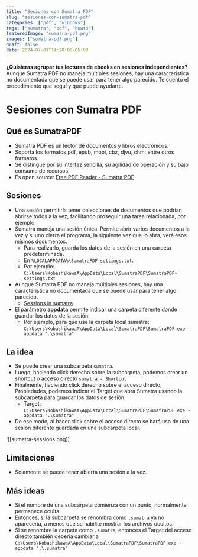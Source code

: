 ```yaml
---
title: "Sesiones con Sumatra PDF"
slug: "sesiones-con-sumatra-pdf"
categories: ["pdf", "windows"]
tags: ["sumatra", "pdf", "howto"]
featuredImage: "sumatra-pdf.png"
images: ["sumatra-pdf.png"]
draft: false
date: 2024-07-01T14:28:00-05:00
---
```

**¿Quisieras agrupar tus lecturas de ebooks en sesiones independientes?**
Aunque Sumatra PDF no maneja múltiples sesiones, hay una característica no documentada que se puede usar para tener algo parecido. Te cuento el procedimiento que seguí y que puede ayudarte.

<!--more-->

# Sesiones con Sumatra PDF

## Qué es SumatraPDF

- Sumatra PDF es un lector de documentos y libros electrónicos.
- Soporta los formatos pdf, epub, mobi, cbz, djvu, chm, entre otros formatos.
- Se distingue por su interfaz sencilla, su agilidad de operación y su bajo consumo de recursos.
- Es open source: [Free PDF Reader - Sumatra PDF](https://www.sumatrapdfreader.org/free-pdf-reader)

## Sesiones

- Una sesión permitiría tener colecciones de documentos que podrían abrirse todos a la vez, facilitando proseguir una tarea relacionada, por ejemplo.
- Sumatra maneja una sesión única. Permite abrir varios documentos a la vez y si uno cierra el programa, la siguiente vez que lo abra, verá esos mismos documentos.
	- Para realizarlo, guarda los datos de la sesión en una carpeta predeterminada.
	- En `%LOCALAPPDATA%\SumatraPDF-settings.txt`.
	- Por ejemplo: `C:\Users\KobashikawaA\AppData\Local\SumatraPDF\SumatraPDF-settings.txt`
- Aunque Sumatra PDF no maneja múltiples sesiones, hay una característica no documentada que se puede usar para tener algo parecido.
	- [Sessions in sumatra](https://forum.sumatrapdfreader.org/t/sessions-in-sumatra/1272)
- El parámetro **appdata** permite indicar una carpeta diferente donde guardar los datos de la sesión.
	- Por ejemplo, para que use la carpeta local sumatra: `C:\Users\KobashikawaA\AppData\Local\SumatraPDF\SumatraPDF.exe -appdata ".\sumatra"`

## La idea

- Se puede crear una subcarpeta `sumatra`. 
- Luego, haciendo click derecho sobre la subcarpeta, podemos crear un shortcut o acceso directo `sumatra - Shortcut`
- Finalmente, haciendo click derecho sobre el acceso directo, Propiedades, podemos indicar el Target que abra Sumatra usando la subcarpeta para guardar los datos de sesión.
	- Target: `C:\Users\KobashikawaA\AppData\Local\SumatraPDF\SumatraPDF.exe -appdata ".\sumatra"`
- De ese modo, al hacer click sobre el acceso directo se hará uso de una sesión diferente guardada en una subcarpeta local.

![[sumatra-sessions.png]]

## Limitaciones

- Solamente se puede tener abierta una sesión a la vez.

## Más ideas

- Si el nombre de una subcarpeta comienza con un punto, normalmente permanece oculta.
- Entonces, si la subcarpeta se renombra como `.sumatra` ya no aparecería, a menos que se habilite mostrar los archivos ocultos.
- Si se renombre la carpeta como `.sumatra`, entonces el Target del acceso directo también debería cambiar a `C:\Users\KobashikawaA\AppData\Local\SumatraPDF\SumatraPDF.exe -appdata ".\.sumatra"`